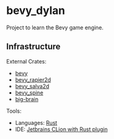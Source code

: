 # bevy_dylan
<p>
Project to learn the Bevy game engine.
</p>

## Infrastructure

<p>External Crates:
    <ul>
        <li><a href="https://crates.io/crates/bevy">bevy</a> </li>
        <li><a href="https://crates.io/crates/bevy_rapier2d">bevy_rapier2d</a> </li>
        <li><a href="https://crates.io/crates/bevy_salva2d">bevy_salva2d</a> </li>
        <li><a href="https://crates.io/crates/bevy_spine">bevy_spine</a> </li>
        <li><a href="https://crates.io/crates/big-brain">big-brain</a> </li>
    </ul>

<p>Tools:
    <ul>
        <li>Languages: <a href="https://www.rust-lang.org/">Rust</a></li>
        <li>IDE: <a href="https://www.jetbrains.com/clion/">Jetbrains CLion with Rust plugin</a></li>
    </ul>

